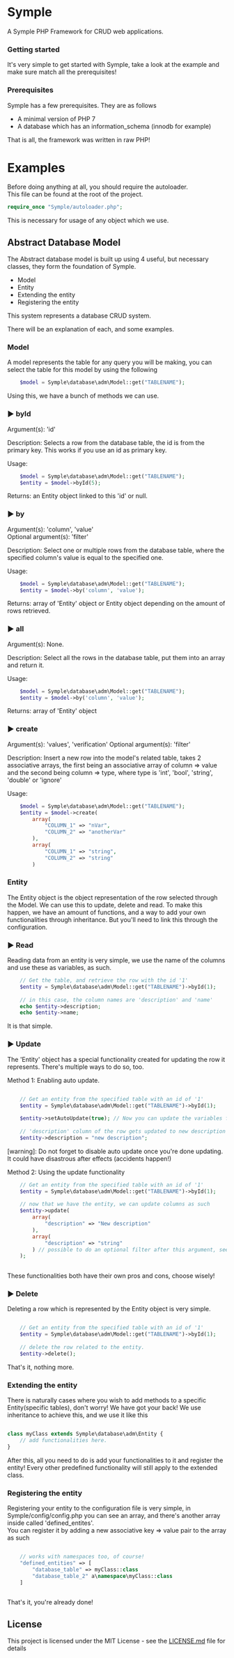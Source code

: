 # Symple
A Symple PHP Framework for CRUD web applications.

### Getting started
It's very simple to get started with Symple, take a look at the example and make sure match all the prerequisites!

### Prerequisites
Symple has a few prerequisites. They are as follows
* A minimal version of PHP 7
* A database which has an information_schema (innodb for example)

That is all, the framework was written in raw PHP!

# Examples
Before doing anything at all, you should require the autoloader.
<br>This file can be found at the root of the project.
```php
require_once "Symple/autoloader.php";
```
This is necessary for usage of any object which we use.

## Abstract Database Model
The Abstract database model is built up using 4 useful, but necessary<br>
classes, they form the foundation of Symple.
* Model
* Entity
* Extending the entity
* Registering the entity

This system represents a database CRUD system.

There will be an explanation of each, and some examples.

### Model
A model represents the table for any query you will be making, you can select the table for this model by using the following
```php
    $model = Symple\database\adm\Model::get("TABLENAME");
```
Using this, we have a bunch of methods we can use.

### ▶ byId
Argument(s): 'id'

Description: Selects a row from the database table, the id is from the primary key. This works if you use an id as primary key.

Usage:
```php
    $model = Symple\database\adm\Model::get("TABLENAME");
    $entity = $model->byId(5);
```

Returns: an Entity object linked to this 'id' or null.

### ▶ by
Argument(s): 'column', 'value'<br>
Optional argument(s): 'filter'

Description: Select one or multiple rows from the database table, where the specified column's value is equal to the specified one.

Usage:
```php
    $model = Symple\database\adm\Model::get("TABLENAME");
    $entity = $model->by('column', 'value');
```

Returns: array of 'Entity' object or Entity object depending on the amount of rows retrieved.

### ▶ all
Argument(s): None.

Description: Select all the rows in the database table, put them into an array and return it.

Usage:
```php
    $model = Symple\database\adm\Model::get("TABLENAME");
    $entity = $model->by('column', 'value');
```

Returns: array of 'Entity' object
### ▶ create
Argument(s): 'values', 'verification'
Optional argument(s): 'filter'

Description: Insert a new row into the model's related table, takes 2 associative arrays, the first being an associative array of column => value and the second being column => type, where type is 'int', 'bool', 'string', 'double' or 'ignore'

Usage:
```php
    $model = Symple\database\adm\Model::get("TABLENAME");
    $entity = $model->create(
        array(
            "COLUMN_1" => "nVar",
            "COLUMN_2" => "anotherVar"
        ),
        array(
            "COLUMN_1" => "string",
            "COLUMN_2" => "string"
        )
```
### Entity
The Entity object is the object representation of the row selected through the Model. We can use this to update, delete and read.
To make this happen, we have an amount of functions, and a way to add your own functionalities through inheritance. But you'll need to link this through the configuration.

### ▶ Read
Reading data from an entity is very simple, we use the name of the columns and use these as variables, as such.
```php
    // Get the table, and retrieve the row with the id '1'
    $entity = Symple\database\adm\Model::get("TABLENAME")->byId(1);
    
    // in this case, the column names are 'description' and 'name'
    echo $entity->description;
    echo $entity->name;
```

It is that simple.

### ▶ Update
The 'Entity' object has a special functionality created for updating the row it represents. There's multiple ways to do so, too.

Method 1: Enabling auto update.
```php

    // Get an entity from the specified table with an id of '1'
    $entity = Symple\database\adm\Model::get("TABLENAME")->byId(1);
    
    $entity->setAutoUpdate(true); // Now you can update the variables from the database AND the object itself at once.
    
    // 'description' column of the row gets updated to new description
    $entity->description = "new description";

```
[warning]: Do not forget to disable auto update once you're done updating. It could have disastrous after effects (accidents happen!)

Method 2: Using the update functionality
```php
    // Get an entity from the specified table with an id of '1'
    $entity = Symple\database\adm\Model::get("TABLENAME")->byId(1);
    
    // now that we have the entity, we can update columns as such
    $entity->update(
        array(
            "description" => "New description"
        ),
        array(
            "description" => "string"
        ) // possible to do an optional filter after this argument, see filter class.
    );
    
```

These functionalities both have their own pros and cons, choose wisely!

### ▶ Delete

Deleting a row which is represented by the Entity object is very simple.
```php

    // Get an entity from the specified table with an id of '1'
    $entity = Symple\database\adm\Model::get("TABLENAME")->byId(1);
    
    // delete the row related to the entity.
    $entity->delete();

```

That's it, nothing more.

### Extending the entity

There is naturally cases where you wish to add methods to a specific Entity(specific tables), don't worry! We have got your back!
We use inheritance to achieve this, and we use it like this

```php

class myClass extends Symple\database\adm\Entity {
    // add functionalities here.
}

```

After this, all you need to do is add your functionalities to it and register the entity!
Every other predefined functionality will still apply to the extended class.

### Registering the entity

Registering your entity to the configuration file is very simple, in Symple/config/config.php
you can see an array, and there's another array inside called 'defined_entites'.<br>
You can register it by adding a new associative key => value pair to the array as such

```php

    // works with namespaces too, of course!
    "defined_entities" => [
        "database_table" => myClass::class
        "database_table_2" a\namespace\myClass::class
    ]
    
```

That's it, you're already done!

## License

This project is licensed under the MIT License - see the [LICENSE.md](LICENSE.md) file for details
